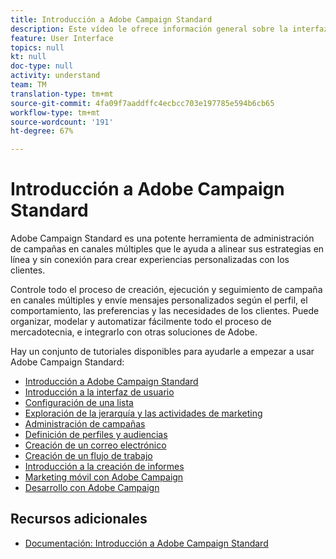 ```yaml
---
title: Introducción a Adobe Campaign Standard
description: Este vídeo le ofrece información general sobre la interfaz de usuario de Adobe Campaign Standard, así como sobre las funcionalidades principales y clave.
feature: User Interface
topics: null
kt: null
doc-type: null
activity: understand
team: TM
translation-type: tm+mt
source-git-commit: 4fa09f7aaddffc4ecbcc703e197785e594b6cb65
workflow-type: tm+mt
source-wordcount: '191'
ht-degree: 67%

---
```



# Introducción a Adobe Campaign Standard

Adobe Campaign Standard es una potente herramienta de administración de campañas en canales múltiples que le ayuda a alinear sus estrategias en línea y sin conexión para crear experiencias personalizadas con los clientes.

Controle todo el proceso de creación, ejecución y seguimiento de campaña en canales múltiples y envíe mensajes personalizados según el perfil, el comportamiento, las preferencias y las necesidades de los clientes. Puede organizar, modelar y automatizar fácilmente todo el proceso de mercadotecnia, e integrarlo con otras soluciones de Adobe.

Hay un conjunto de tutoriales disponibles para ayudarle a empezar a usar Adobe Campaign Standard:

* [Introducción a Adobe Campaign Standard](/help/getting-started/adobe-campaign-standard-introduction.md)
* [Introducción a la interfaz de usuario](/help/getting-started/getting-started-with-the-ui.md)
* [Configuración de una lista](/help/getting-started/configure-a-list.md)
* [Exploración de la jerarquía y las actividades de marketing](/help/getting-started/explore-hierarchy-and-marketing-activities.md)
* [Administración de campañas](/help/getting-started/managing-campaigns.md)
* [Definición de perfiles y audiencias](/help/getting-started/understanding-profiles-and-audiences.md)
* [Creación de un correo electrónico](https://docs.adobe.com/content/help/es-ES/campaign-standard-learn/tutorials/communication-channels/email/create-email-from-homepage.html)
* [Creación de un flujo de trabajo](/help/managing-processes-and-data/create-workflow.md)
* [Introducción a la creación de informes](/help/getting-started/reporting-with-adobe-campaign-introduction.md)
* [Marketing móvil con Adobe Campaign](/help/getting-started/mobile-marketing-with-adobe-campaign.md)
* [Desarrollo con Adobe Campaign](/help/getting-started/growing-with-adobe-campaign.md)

## Recursos adicionales

* [Documentación: Introducción a Adobe Campaign Standard](https://docs.adobe.com/content/help/en/campaign-standard/using/getting-started/about-campaign-standard.html)
